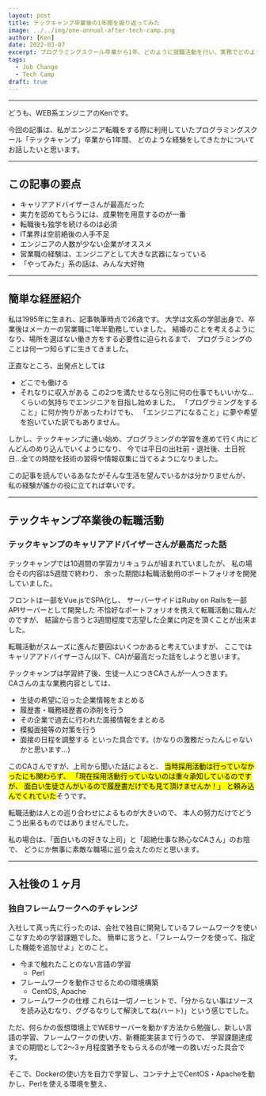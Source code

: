 ```yaml
---
layout: post
title: テックキャンプ卒業後の1年間を振り返ってみた
image: ../../img/one-annual-after-tech-camp.png
author: [Ken]
date: 2022-03-07
excerpt: プログラミングスクール卒業から1年、どのように就職活動を行い、実務でどのような経験をしているのかを紹介します。
tags:
  - Job Change
  - Tech Camp
draft: true
---
```

---

どうも、WEB系エンジニアのKenです。

今回の記事は、私がエンジニア転職をする際に利用していたプログラミングスクール「テックキャンプ」卒業から1年間、
どのような経験をしてきたかについてお話したいと思います。

---

## この記事の要点

- キャリアアドバイザーさんが最高だった
- 実力を認めてもらうには、成果物を用意するのが一番
- 転職後も独学を続けるのは必須
- IT業界は空前絶後の人手不足
- エンジニアの人数が少ない企業がオススメ
- 営業職の経験は、エンジニアとして大きな武器になっている
- 「やってみた」系の話は、みんな大好物

---

## 簡単な経歴紹介

私は1995年に生まれ、記事執筆時点で26歳です。
大学は文系の学部出身で、卒業後はメーカーの営業職に1年半勤務していました。
結婚のことを考えるようになり、場所を選ばない働き方をする必要性に迫られるまで、
プログラミングのことは何一つ知らずに生きてきました。

正直なところ、出発点としては
- どこでも働ける
- それなりに収入がある
この2つを満たせるなら別に何の仕事でもいいかな…くらいの気持ちでエンジニアを目指し始めました。
「プログラミングをすること」に何か拘りがあったわけでも、
「エンジニアになること」に夢や希望を抱いていた訳でもありません。

しかし、テックキャンプに通い始め、プログラミングの学習を進めて行く内にどんどんのめり込んでいくようになり、
今では平日の出社前・退社後、土日祝日…全ての時間を技術の習得や情報収集に当てるようになりました。

この記事を読んでいるあなたがそんな生活を望んでいるかは分かりませんが、
私の経験が誰かの役に立てれば幸いです。

---

## テックキャンプ卒業後の転職活動

### テックキャンプのキャリアアドバイザーさんが最高だった話

テックキャンプでは10週間の学習カリキュラムが組まれていましたが、
私の場合その内容は5週間で終わり、
余った期間は転職活動用のポートフォリオを開発していました。

フロントは一部をVue.jsでSPA化し、
サーバーサイドはRuby on Railsを一部APIサーバーとして開発した
不恰好なポートフォリオを携えて転職活動に臨んだのですが、
結論から言うと3週間程度で志望した企業に内定を頂くことが出来ました。

転職活動がスムーズに進んだ要因はいくつかあると考えていますが、
ここではキャリアアドバイザーさん(以下、CA)が最高だった話をしようと思います。

テックキャンプは学習終了後、生徒一人につきCAさんが一人つきます。  
CAさんの主な業務内容としては、
- 生徒の希望に沿った企業情報をまとめる
- 履歴書・職務経歴書の添削を行う
- その企業で過去に行われた面接情報をまとめる
- 模擬面接等の対策を行う
- 面接の日程を調整する
といった具合です。(かなりの激務だったんじゃないかと思います…)

このCAさんですが、上司から聞いた話によると、
<mark>当時採用活動は行っていなかったにも関わらず、
「現在採用活動行っていないのは重々承知しているのですが、
面白い生徒さんがいるので履歴書だけでも見て頂けませんか！」
と頼み込んでくれていた</mark>そうです。

転職活動は人との巡り合わせによるものが大きいので、
本人の努力だけでどうこう出来るものではありませんでした。

私の場合は、「面白いもの好きな上司」と「超絶仕事な熱心なCAさん」のお陰で、
どうにか無事に素敵な職場に巡り会えたのだと思います。

---

## 入社後の１ヶ月

### 独自フレームワークへのチャレンジ

入社して真っ先に行ったのは、会社で独自に開発しているフレームワークを使いこなすための学習課題でした。
簡単に言うと、「フレームワークを使って、指定した機能を追加せよ」とのこと。
- 今まで触れたことのない言語の学習
  - Perl
- フレームワークを動作させるための環境構築
  - CentOS, Apache
- フレームワークの仕様
これらは一切ノーヒントで、「分からない事はソースを読み込むなり、ググるなりして解決してね(ハート)」という感じでした。

ただ、何らかの仮想環境上でWEBサーバーを動かす方法から勉強し、新しい言語の学習、フレームワークの使い方、新機能実装まで行うので、
学習課題達成までの期間として2〜3ヶ月程度猶予をもらえるのが唯一の救いだった具合です。

そこで、Dockerの使い方を自力で学習し、コンテナ上でCentOS・Apacheを動かし、Perlを使える環境を整え、


<!-- 詳しくは後ほど書きますが、私の在学当時、テックキャンプの学習教材はそんなに充実していませんでした。
これはどこのプログラミングスクールでも同じことだとは思いますが、
スクールで得られるのは実務で必要な知識・技術の2割程度だと思っています。 -->


